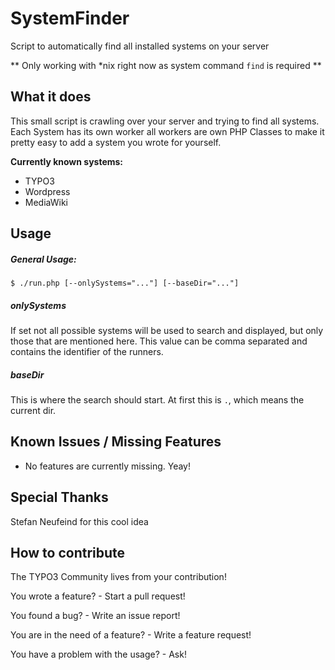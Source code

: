 SystemFinder
============

Script to automatically find all installed systems on your server

** Only working with *nix right now as system command `find` is required **

What it does
------------

This small script is crawling over your server and trying to find all systems. Each System has its own worker all workers are own PHP Classes to make it pretty easy to add a system you wrote for yourself.

**Currently known systems:**

* TYPO3
* Wordpress
* MediaWiki


Usage
---

##### General Usage:

    $ ./run.php [--onlySystems="..."] [--baseDir="..."]

##### onlySystems

If set not all possible systems will be used to search and displayed, but only those that are mentioned here. This value can be comma separated and contains the identifier of the runners.

##### baseDir

This is where the search should start. At first this is `.`, which means the current dir.

Known Issues / Missing Features
---

* No features are currently missing. Yeay!


Special Thanks
---

Stefan Neufeind for this cool idea


How to contribute
-----------------
The TYPO3 Community lives from your contribution!

You wrote a feature? - Start a pull request!

You found a bug? - Write an issue report!

You are in the need of a feature? - Write a feature request!

You have a problem with the usage? - Ask!
